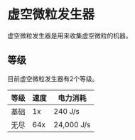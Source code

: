 # 虚空微粒发生器

虚空微粒发生器是用来收集虚空微粒的机器。

## 等级

目前虚空微粒发生器有2个等级。

| 等级 | 速度 | 电力消耗 |
| ---- | --- | ------ |
| 基础 | 1x | 240 J/s |
| 无尽 | 64x | 24,000 J/s |
